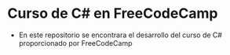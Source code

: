 # Curso de C# en FreeCodeCamp
-   En este repositorio se encontrara el desarrollo del curso de C# proporcionado por FreeCodeCamp
